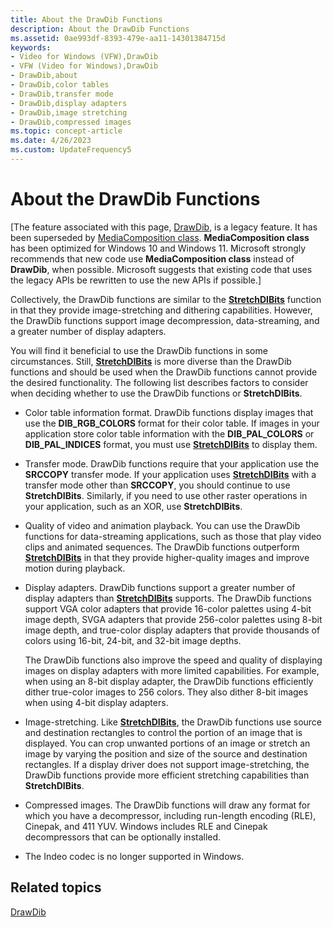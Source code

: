 ```yaml
---
title: About the DrawDib Functions
description: About the DrawDib Functions
ms.assetid: 0ae993df-8393-479e-aa11-14301384715d
keywords:
- Video for Windows (VFW),DrawDib
- VFW (Video for Windows),DrawDib
- DrawDib,about
- DrawDib,color tables
- DrawDib,transfer mode
- DrawDib,display adapters
- DrawDib,image stretching
- DrawDib,compressed images
ms.topic: concept-article
ms.date: 4/26/2023
ms.custom: UpdateFrequency5
---
```


# About the DrawDib Functions

\[The feature associated with this page, [DrawDib](/windows/win32/multimedia/drawdib), is a legacy feature. It has been superseded by [MediaComposition class](/uwp/api/Windows.Media.Editing.MediaComposition). **MediaComposition class** has been optimized for Windows 10 and Windows 11. Microsoft strongly recommends that new code use **MediaComposition class** instead of **DrawDib**, when possible. Microsoft suggests that existing code that uses the legacy APIs be rewritten to use the new APIs if possible.\]

Collectively, the DrawDib functions are similar to the [**StretchDIBits**](/windows/desktop/api/wingdi/nf-wingdi-stretchdibits) function in that they provide image-stretching and dithering capabilities. However, the DrawDib functions support image decompression, data-streaming, and a greater number of display adapters.

You will find it beneficial to use the DrawDib functions in some circumstances. Still, [**StretchDIBits**](/windows/desktop/api/wingdi/nf-wingdi-stretchdibits) is more diverse than the DrawDib functions and should be used when the DrawDib functions cannot provide the desired functionality. The following list describes factors to consider when deciding whether to use the DrawDib functions or **StretchDIBits**.

-   Color table information format. DrawDib functions display images that use the **DIB\_RGB\_COLORS** format for their color table. If images in your application store color table information with the **DIB\_PAL\_COLORS** or **DIB\_PAL\_INDICES** format, you must use [**StretchDIBits**](/windows/desktop/api/wingdi/nf-wingdi-stretchdibits) to display them.
-   Transfer mode. DrawDib functions require that your application use the **SRCCOPY** transfer mode. If your application uses [**StretchDIBits**](/windows/desktop/api/wingdi/nf-wingdi-stretchdibits) with a transfer mode other than **SRCCOPY**, you should continue to use **StretchDIBits**. Similarly, if you need to use other raster operations in your application, such as an XOR, use **StretchDIBits**.
-   Quality of video and animation playback. You can use the DrawDib functions for data-streaming applications, such as those that play video clips and animated sequences. The DrawDib functions outperform [**StretchDIBits**](/windows/desktop/api/wingdi/nf-wingdi-stretchdibits) in that they provide higher-quality images and improve motion during playback.
-   Display adapters. DrawDib functions support a greater number of display adapters than [**StretchDIBits**](/windows/desktop/api/wingdi/nf-wingdi-stretchdibits) supports. The DrawDib functions support VGA color adapters that provide 16-color palettes using 4-bit image depth, SVGA adapters that provide 256-color palettes using 8-bit image depth, and true-color display adapters that provide thousands of colors using 16-bit, 24-bit, and 32-bit image depths.

    The DrawDib functions also improve the speed and quality of displaying images on display adapters with more limited capabilities. For example, when using an 8-bit display adapter, the DrawDib functions efficiently dither true-color images to 256 colors. They also dither 8-bit images when using 4-bit display adapters.

-   Image-stretching. Like [**StretchDIBits**](/windows/desktop/api/wingdi/nf-wingdi-stretchdibits), the DrawDib functions use source and destination rectangles to control the portion of an image that is displayed. You can crop unwanted portions of an image or stretch an image by varying the position and size of the source and destination rectangles. If a display driver does not support image-stretching, the DrawDib functions provide more efficient stretching capabilities than **StretchDIBits**.
-   Compressed images. The DrawDib functions will draw any format for which you have a decompressor, including run-length encoding (RLE), Cinepak, and 411 YUV. Windows includes RLE and Cinepak decompressors that can be optionally installed.
-   The Indeo codec is no longer supported in Windows.

## Related topics

<dl> <dt>

[DrawDib](drawdib.md)
</dt> </dl>

 

 
